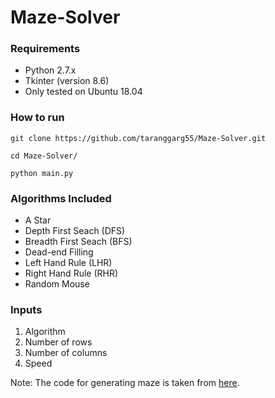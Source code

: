 # Maze-Solver

### Requirements
* Python 2.7.x 
* Tkinter (version 8.6)
* Only tested on Ubuntu 18.04

### How to run
`git clone https://github.com/taranggarg55/Maze-Solver.git`

`cd Maze-Solver/`

`python main.py`

### Algorithms Included
* A Star
* Depth First Seach (DFS)
* Breadth First Seach (BFS)
* Dead-end Filling
* Left Hand Rule (LHR)
* Right Hand Rule (RHR)
* Random Mouse

### Inputs
1. Algorithm
2. Number of rows
3. Number of columns
4. Speed

Note: The code for generating maze is taken from [here](https://gist.github.com/gmalmquist/2782000bd6b378831858). 

